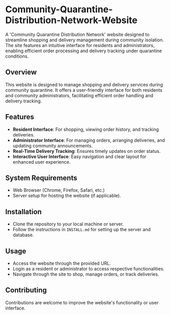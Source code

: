# Community-Quarantine-Distribution-Network-Website
A 'Community Quarantine Distribution Network' website designed to streamline shopping and delivery management during community isolation. The site features an intuitive interface for residents and administrators, enabling efficient order processing and delivery tracking under quarantine conditions.

## Overview
This website is designed to manage shopping and delivery services during community quarantine. It offers a user-friendly interface for both residents and community administrators, facilitating efficient order handling and delivery tracking.

## Features
- **Resident Interface**: For shopping, viewing order history, and tracking deliveries.
- **Administrator Interface**: For managing orders, arranging deliveries, and updating community announcements.
- **Real-Time Delivery Tracking**: Ensures timely updates on order status.
- **Interactive User Interface**: Easy navigation and clear layout for enhanced user experience.

## System Requirements
- Web Browser (Chrome, Firefox, Safari, etc.)
- Server setup for hosting the website (if applicable).

## Installation
- Clone the repository to your local machine or server.
- Follow the instructions in `INSTALL.md` for setting up the server and database.

## Usage
- Access the website through the provided URL.
- Login as a resident or administrator to access respective functionalities.
- Navigate through the site to shop, manage orders, or track deliveries.

## Contributing
Contributions are welcome to improve the website's functionality or user interface.
